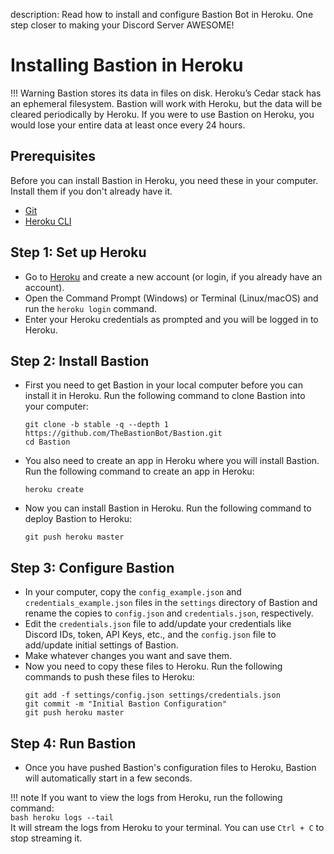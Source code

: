 description: Read how to install and configure Bastion Bot in Heroku. One step closer to making your Discord Server AWESOME!

# Installing Bastion in Heroku

!!! Warning
    Bastion stores its data in files on disk. Heroku’s Cedar stack has an ephemeral filesystem. Bastion will work with Heroku, but the data will be cleared periodically by Heroku. If you were to use Bastion on Heroku, you would lose your entire data at least once every 24 hours.

## Prerequisites
Before you can install Bastion in Heroku, you need these in your computer. Install them if you don't already have it.
- [Git](https://git-scm.com/downloads)
- [Heroku CLI](https://devcenter.heroku.com/articles/getting-started-with-nodejs#set-up)

## Step 1: Set up Heroku
- Go to [Heroku](https://www.heroku.com/) and create a new account (or login, if you already have an account).
- Open the Command Prompt (Windows) or Terminal (Linux/macOS) and run the `heroku login` command.
- Enter your Heroku credentials as prompted and you will be logged in to Heroku.

## Step 2: Install Bastion
- First you need to get Bastion in your local computer before you can install it in Heroku. Run the following command to clone Bastion into your computer:
  ```
  git clone -b stable -q --depth 1 https://github.com/TheBastionBot/Bastion.git
  cd Bastion
  ```
- You also need to create an app in Heroku where you will install Bastion. Run the following command to create an app in Heroku:
  ```
  heroku create
  ```
- Now you can install Bastion in Heroku. Run the following command to deploy Bastion to Heroku:
  ```
  git push heroku master
  ```

## Step 3: Configure Bastion
- In your computer, copy the `config_example.json` and `credentials_example.json` files in the `settings` directory of Bastion and rename the copies to `config.json` and `credentials.json`, respectively.
- Edit the `credentials.json` file to add/update your credentials like Discord IDs, token, API Keys, etc., and the `config.json` file to add/update initial settings of Bastion.
- Make whatever changes you want and save them.
- Now you need to copy these files to Heroku. Run the following commands to push these files to Heroku:
  ```
  git add -f settings/config.json settings/credentials.json
  git commit -m "Initial Bastion Configuration"
  git push heroku master
  ```

## Step 4: Run Bastion
- Once you have pushed Bastion's configuration files to Heroku, Bastion will automatically start in a few seconds.


!!! note
    If you want to view the logs from Heroku, run the following command:  
    ```bash
    heroku logs --tail
    ```  
    It will stream the logs from Heroku to your terminal. You can use `Ctrl + C` to stop streaming it.
